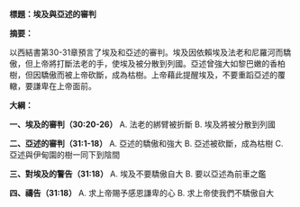 **標題：埃及與亞述的審判**

**摘要：**

以西結書第30-31章預言了埃及和亞述的審判。埃及因依賴埃及法老和尼羅河而驕傲，但上帝將打斷法老的手，使埃及被分散到列國。亞述曾強大如黎巴嫩的香柏樹，但因驕傲而被上帝砍斷，成為枯樹。上帝藉此提醒埃及，不要重蹈亞述的覆轍，要謙卑在上帝面前。

**大綱：**

**一、埃及的審判（30:20-26）**
    A. 法老的綁臂被折斷
    B. 埃及將被分散到列國

**二、亞述的審判（31:1-18）**
    A. 亞述的驕傲和強大
    B. 亞述被砍斷，成為枯樹
    C. 亞述與伊甸園的樹一同下到陰間

**三、對埃及的警告（31:18）**
    A. 埃及不要驕傲自大
    B. 要以亞述為前車之鑑

**四、禱告（31:18）**
    A. 求上帝賜予感恩謙卑的心
    B. 求上帝使我們不驕傲自大